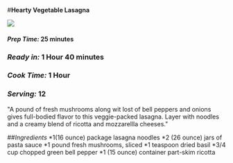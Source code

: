 #**Hearty Vegetable Lasagna**

![](http://www.feastsfromthepantry.com/wordpress/wp-content/uploads/2011/08/tumblr_lq8zjnW2T71qgmbh4.jpg)

#### __*Prep Time:*__ 25 minutes    
### __*Ready in:*__ 1 Hour 40 minutes
### __*Cook Time:*__ 1 Hour        
### __*Serving:*__ 12

"A pound of fresh mushrooms along wit lost of bell peppers and onions gives full-bodied flavor to this veggie-packed lasagna. Layer with noodles and a creamy blend of ricotta and mozzarellla cheeses."

##*Ingredients*
  *1(16 ounce) package lasagna noodles        *2 (26 ounce) jars of pasta sauce 
  *1 pound fresh mushrooms, sliced            *1 teaspoon dried basil 
  *3/4 cup chopped green bell pepper          *1 (15 ounce) container part-skim ricotta 